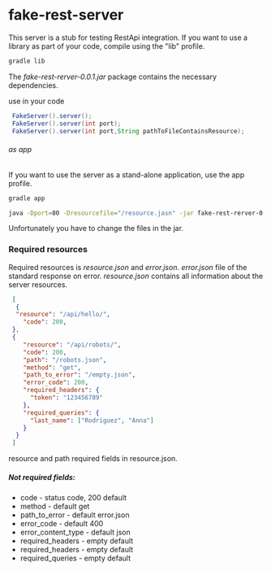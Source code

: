 # fake-rest-server
This server is a stub for testing RestApi integration.
If you want to use a library as part of your code, compile using the "lib" profile.

```sh
gradle lib
```
 The *fake-rest-rerver-0.0.1.jar* package contains the necessary dependencies.

 use in your code
```java
 FakeServer().server();
 FakeServer().server(int port);
 FakeServer().server(int port,String pathToFileContainsResource);
```

 ###### as app
If you want to use the server as a stand-alone application, use the app profile.
```sh
gradle app

java -Dport=80 -Dresourcefile="/resource.jasn" -jar fake-rest-rerver-0.0.1-app.jar
```
Unfortunately you have to change the files in the jar.

### Required resources
Required resources is *resource.json* and *error.json*.
*error.json*  file of the standard response on error.
*resource.json* contains all information about the server resources.
```json
 [
  {
  "resource": "/api/hello/",
    "code": 200,
 },
 {
    "resource": "/api/robots/",
    "code": 200,
    "path": "/robots.json",
    "method": "get",
    "path_to_error": "/empty.json",
    "error_code": 200,
    "required_headers": {
      "token": "123456789"
    },
    "required_queries": {
      "last_name": ["Rodriguez", "Anna"]
    }
  }
 ]
```
resource and path required fields in resource.json.

##### Not required fields:

+ code -  status code, 200 default
+ method - default get
+ path_to_error - default error.json
+ error_code - default 400
+ error_content_type - default json
+ required_headers - empty default
+ required_headers - empty default
+ required_queries - empty default